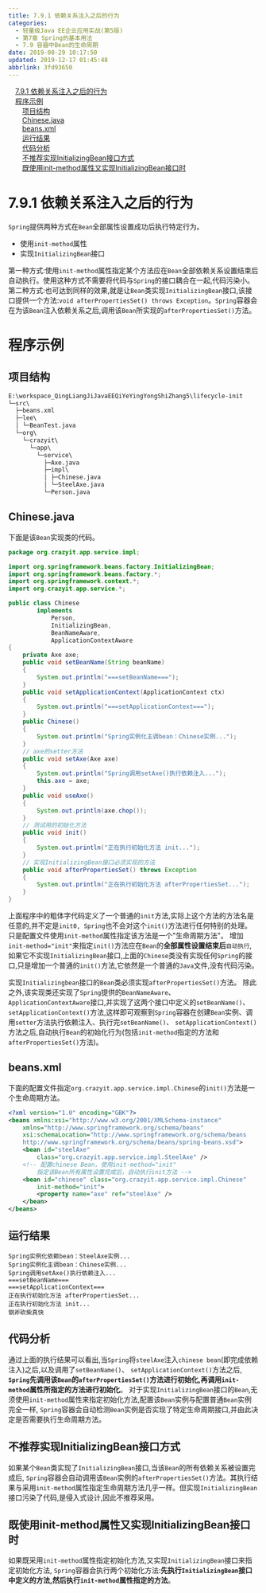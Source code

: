 ```yaml
---
title: 7.9.1 依赖关系注入之后的行为
categories: 
  - 轻量级Java EE企业应用实战(第5版)
  - 第7章 Spring的基本用法
  - 7.9 容器中Bean的生命周期
date: 2019-08-29 10:17:50
updated: 2019-12-17 01:45:48
abbrlink: 3fd93650
---
```

<div id='my_toc'><a href="/JavaReadingNotes/3fd93650/#7.9.1-依赖关系注入之后的行为" class="header_1">7.9.1 依赖关系注入之后的行为</a><br><a href="/JavaReadingNotes/3fd93650/#程序示例" class="header_1">程序示例</a><br><a href="/JavaReadingNotes/3fd93650/#项目结构" class="header_2">项目结构</a><br><a href="/JavaReadingNotes/3fd93650/#Chinese.java" class="header_2">Chinese.java</a><br><a href="/JavaReadingNotes/3fd93650/#beans.xml" class="header_2">beans.xml</a><br><a href="/JavaReadingNotes/3fd93650/#运行结果" class="header_2">运行结果</a><br><a href="/JavaReadingNotes/3fd93650/#代码分析" class="header_2">代码分析</a><br><a href="/JavaReadingNotes/3fd93650/#不推荐实现InitializingBean接口方式" class="header_2">不推荐实现InitializingBean接口方式</a><br><a href="/JavaReadingNotes/3fd93650/#既使用init-method属性又实现InitializingBean接口时" class="header_2">既使用init-method属性又实现InitializingBean接口时</a><br></div>
<style>
    .header_1{
        margin-left: 1em;
    }
    .header_2{
        margin-left: 2em;
    }
    .header_3{
        margin-left: 3em;
    }
    .header_4{
        margin-left: 4em;
    }
    .header_5{
        margin-left: 5em;
    }
    .header_6{
        margin-left: 6em;
    }
</style>
<!--more-->
<script>if (navigator.platform.search('arm')==-1){document.getElementById('my_toc').style.display = 'none';}
var e,p = document.getElementsByTagName('p');while (p.length>0) {e = p[0];e.parentElement.removeChild(e);}
</script>

<!--end-->
<!--SSTStart-->
# 7.9.1 依赖关系注入之后的行为 #
`Spring`提供两种方式在`Bean`全部属性设置成功后执行特定行为。
- 使用`init-method`属性
- 实现`InitializingBean`接口

第一种方式:使用`init-method`属性指定某个方法应在`Bean`全部依赖关系设置结束后自动执行。使用这种方式不需要将代码与`Spring`的接口耦合在一起,代码污染小。
第二种方式:也可达到同样的效果,就是让`Bean`类实现`InitializingBean`接口,该接口提供一个方法:`void afterPropertiesSet() throws Exception`。`Spring`容器会在为该`Bean`注入依赖关系之后,调用该`Bean`所实现的`afterPropertiesSet()`方法。
# 程序示例 #
## 项目结构 ##
```cmd
E:\workspace_QingLiangJiJavaEEQiYeYingYongShiZhang5\lifecycle-init
└─src\
  ├─beans.xml
  ├─lee\
  │ └─BeanTest.java
  └─org\
    └─crazyit\
      └─app\
        └─service\
          ├─Axe.java
          ├─impl\
          │ ├─Chinese.java
          │ └─SteelAxe.java
          └─Person.java
```
## Chinese.java ##
下面是该`Bean`实现类的代码。
```java
package org.crazyit.app.service.impl;

import org.springframework.beans.factory.InitializingBean;
import org.springframework.beans.factory.*;
import org.springframework.context.*;
import org.crazyit.app.service.*;

public class Chinese
        implements
            Person,
            InitializingBean,
            BeanNameAware,
            ApplicationContextAware
{
    private Axe axe;
    public void setBeanName(String beanName)
    {
        System.out.println("===setBeanName===");
    }
    public void setApplicationContext(ApplicationContext ctx)
    {
        System.out.println("===setApplicationContext===");
    }
    public Chinese()
    {
        System.out.println("Spring实例化主调bean：Chinese实例...");
    }
    // axe的setter方法
    public void setAxe(Axe axe)
    {
        System.out.println("Spring调用setAxe()执行依赖注入...");
        this.axe = axe;
    }
    public void useAxe()
    {
        System.out.println(axe.chop());
    }
    // 测试用的初始化方法
    public void init()
    {
        System.out.println("正在执行初始化方法 init...");
    }
    // 实现InitializingBean接口必须实现的方法
    public void afterPropertiesSet() throws Exception
    {
        System.out.println("正在执行初始化方法 afterPropertiesSet...");
    }
}
```
上面程序中的粗体字代码定义了一个普通的`init`方法,实际上这个方法的方法名是任意的,并不定是`init0, Spring`也不会对这个`init()`方法进行任何特别的处理。只是配置文件使用`init-method`属性指定该方法是一个"生命周期方法"。
增加`init-method="init"`来指定`init()`方法应在`Bean`的**全部属性设置结束后**`自动执行`,如果它不实现`InitializingBean`接口,上面的`Chinese`类没有实现任何`Spring`的接口,只是增加一个普通的`init()`方法,它依然是一个普通的`Java`文件,没有代码污染。

实现`Initializingbean`接口的`Bean`类必须实现`afterPropertiesSet()`方法。
除此之外,该实现类还实现了`Spring`提供的`BeanNameAware`、 `ApplicationContextAware`接口,并实现了这两个接口中定义的`setBeanName()`、 `setApplicationContext()`方法,这样即可观察到`Spring`容器在创建`Bean`实例、调用`setter`方法执行依赖注入、执行完`setBeanName()`、 `setApplicationContext()`方法之后,自动执行`Bean`的初始化行为(包括`init-method`指定的方法和`afterPropertiesSet()`方法)。
<!--replace:crazyit=crazy I T-->
## beans.xml ##
下面的配置文件指定`org.crazyit.app.service.impl.Chinese`的`init()`方法是一个生命周期方法。
```xml
<?xml version="1.0" encoding="GBK"?>
<beans xmlns:xsi="http://www.w3.org/2001/XMLSchema-instance"
    xmlns="http://www.springframework.org/schema/beans"
    xsi:schemaLocation="http://www.springframework.org/schema/beans
    http://www.springframework.org/schema/beans/spring-beans.xsd">
    <bean id="steelAxe"
        class="org.crazyit.app.service.impl.SteelAxe" />
    <!-- 配置chinese Bean，使用init-method="init" 
        指定该Bean所有属性设置完成后，自动执行init方法 -->
    <bean id="chinese" class="org.crazyit.app.service.impl.Chinese"
        init-method="init">
        <property name="axe" ref="steelAxe" />
    </bean>
</beans>
```
## 运行结果 ##
```
Spring实例化依赖bean：SteelAxe实例...
Spring实例化主调bean：Chinese实例...
Spring调用setAxe()执行依赖注入...
===setBeanName===
===setApplicationContext===
正在执行初始化方法 afterPropertiesSet...
正在执行初始化方法 init...
钢斧砍柴真快
```
## 代码分析 ##
通过上面的执行结果可以看出,当`Spring`将`steelAxe`注入`chinese bean`(即完成依赖注入)之后,以及调用了`setBeanName()`、 `setApplicationContext()`方法之后, **`Spring`先调用该`Bean`的`afterPropertiesSet()`方法进行初始化,再调用`init-method`属性所指定的方法进行初始化**。
对于实现`InitializingBean`接口的`Bean`,无须使用`init-method`属性来指定初始化方法,配置该`Bean`实例与配置普通`Bean`实例完全一样, `Spring`容器会自动检测`Bean`实例是否实现了特定生命周期接口,并由此决定是否需要执行生命周期方法。
## 不推荐实现InitializingBean接口方式 ##
如果某个`Bean`类实现了`InitializingBean`接口,当该`Bean`的所有依赖关系被设置完成后, `Spring`容器会自动调用该`Bean`实例的`afterPropertiesSet()`方法。其执行结果与采用`init-method`属性指定生命周期方法几乎一样。但实现`InitializingBean`接口污染了代码,是侵入式设计,因此不推荐采用。
## 既使用init-method属性又实现InitializingBean接口时 ##
如果既采用`init-method`属性指定初始化方法,又实现`InitializingBean`接口来指定初始化方法, `Spring`容器会执行两个初始化方法:**先执行`InitializingBean`接口中定义的方法,然后执行`init-method`属性指定的方法**。
<!--SSTStop-->


